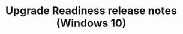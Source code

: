﻿---
title: Upgrade Readiness release notes (Windows 10)
description: Provides tips and limitations about Upgrade Readiness.
redirect_url: https://technet.microsoft.com/itpro/windows/deploy/upgrade-readiness-requirements#important-information-about-this-release
---